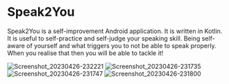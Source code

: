 # Speak2You
Speak2You is a self-improvement Android application. It is written in Kotlin. It is useful to self-practice and self-judge your speaking skill. Being self-aware of yourself and what triggers you to not be able to speak properly. When you realise that then you will be able to tackle it!


![Screenshot_20230426-232221](https://user-images.githubusercontent.com/9552357/234661769-4cad4612-28ec-40c7-b569-127ff66f4abf.png)
![Screenshot_20230426-231735](https://user-images.githubusercontent.com/9552357/234661197-684b36f2-c1da-42d5-b677-780fa04badb3.png)
![Screenshot_20230426-231747](https://user-images.githubusercontent.com/9552357/234661205-35c49389-42ec-4e14-8a28-83e0b5fd3103.png)
![Screenshot_20230426-231800](https://user-images.githubusercontent.com/9552357/234661173-e9d9be62-bc96-4e45-aa20-5e60f92e374f.png)


